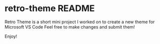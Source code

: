 # retro-theme README

Retro Theme is a short mini project I worked on to create a new theme for Microsoft VS Code
Feel free to make changes and submit them!

Enjoy!
